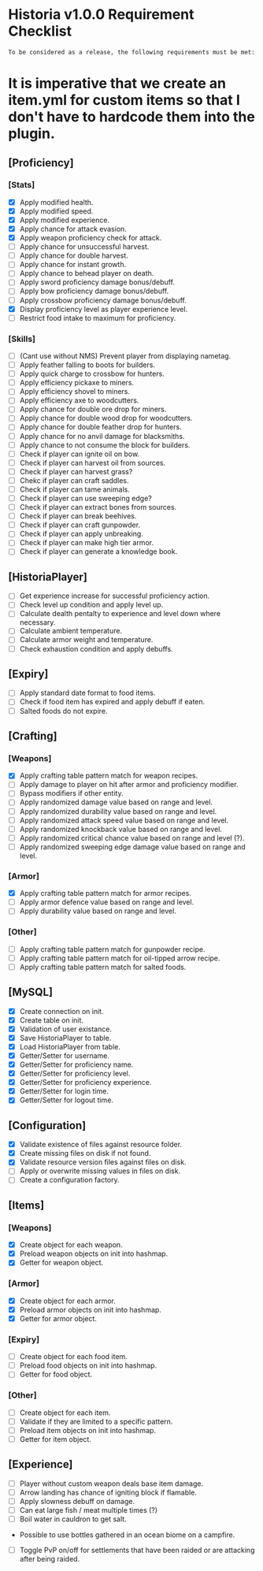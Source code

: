 # Historia v1.0.0 Requirement Checklist

```
To be considered as a release, the following requirements must be met:
```

# It is imperative that we create an item.yml for custom items so that I don't have to hardcode them into the plugin.

## [Proficiency]

### [Stats]
- [x] Apply modified health.
- [x] Apply modified speed.
- [x] Apply modified experience.
- [x] Apply chance for attack evasion.
- [x] Apply weapon proficiency check for attack.
- [ ] Apply chance for unsuccessful harvest.
- [ ] Apply chance for double harvest.
- [ ] Apply chance for instant growth.
- [ ] Apply chance to behead player on death.
- [ ] Apply sword proficiency damage bonus/debuff.
- [ ] Apply bow proficiency damage bonus/debuff.
- [ ] Apply crossbow proficiency damage bonus/debuff.
- [x] Display proficiency level as player experience level.
- [ ] Restrict food intake to maximum for proficiency.

### [Skills]

- [ ] (Cant use without NMS) Prevent player from displaying nametag.
- [ ] Apply feather falling to boots for builders.
- [ ] Apply quick charge to crossbow for hunters.
- [ ] Apply efficiency pickaxe to miners.
- [ ] Apply efficiency shovel to miners.
- [ ] Apply efficiency axe to woodcutters.
- [ ] Apply chance for double ore drop for miners.
- [ ] Apply chance for double wood drop for woodcutters.
- [ ] Apply chance for double feather drop for hunters.
- [ ] Apply chance for no anvil damage for blacksmiths.
- [ ] Apply chance to not consume the block for builders.
- [ ] Check if player can ignite oil on bow.
- [ ] Check if player can harvest oil from sources.
- [ ] Check if player can harvest grass?
- [ ] Chekc if player can craft saddles.
- [ ] Check if player can tame animals.
- [ ] Check if player can use sweeping edge?
- [ ] Check if player can extract bones from sources.
- [ ] Check if player can break beehives.
- [ ] Check if player can craft gunpowder.
- [ ] Check if player can apply unbreaking.
- [ ] Check if player can make high tier armor.
- [ ] Check if player can generate a knowledge book.

## [HistoriaPlayer]

- [ ] Get experience increase for successful proficiency action.
- [ ] Check level up condition and apply level up.
- [ ] Calculate dealth pentalty to experience and level down where necessary.
- [ ] Calculate ambient temperature.
- [ ] Calculate armor weight and temperature.
- [ ] Check exhaustion condition and apply debuffs.

## [Expiry]

- [ ] Apply standard date format to food items.
- [ ] Check if food item has expired and apply debuff if eaten.
- [ ] Salted foods do not expire.

## [Crafting]

### [Weapons]

- [x] Apply crafting table pattern match for weapon recipes.
- [ ] Apply damage to player on hit after armor and proficiency modifier.
- [ ] Bypass modifiers if other entity.
- [ ] Apply randomized damage value based on range and level.
- [ ] Apply randomized durability value based on range and level.
- [ ] Apply randomized attack speed value based on range and level.
- [ ] Apply randomized knockback value based on range and level.
- [ ] Apply randomized critical chance value based on range and level (?).
- [ ] Apply randomized sweeping edge damage value based on range and level.

### [Armor]

- [x] Apply crafting table pattern match for armor recipes.
- [ ] Apply armor defence value based on range and level.
- [ ] Apply durability value based on range and level.

### [Other]

- [ ] Apply crafting table pattern match for gunpowder recipe.
- [ ] Apply crafting table pattern match for oil-tipped arrow recipe.
- [ ] Apply crafting table pattern match for salted foods.

## [MySQL]

- [x] Create connection on init.
- [x] Create table on init.
- [x] Validation of user existance.
- [x] Save HistoriaPlayer to table.
- [x] Load HistoriaPlayer from table.
- [x] Getter/Setter for username.
- [x] Getter/Setter for proficiency name.
- [x] Getter/Setter for proficiency level.
- [x] Getter/Setter for proficiency experience.
- [x] Getter/Setter for login time.
- [x] Getter/Setter for logout time.

## [Configuration]

- [x] Validate existence of files against resource folder.
- [x] Create missing files on disk if not found.
- [x] Validate resource version files against files on disk.
- [ ] Apply or overwrite missing values in files on disk.
- [ ] Create a configuration factory.

## [Items]

### [Weapons]

- [x] Create object for each weapon.
- [x] Preload weapon objects on init into hashmap.
- [x] Getter for weapon object.

### [Armor]

- [x] Create object for each armor.
- [x] Preload armor objects on init into hashmap.
- [x] Getter for armor object.

### [Expiry]

- [ ] Create object for each food item.
- [ ] Preload food objects on init into hashmap.
- [ ] Getter for food object.

### [Other]

- [ ] Create object for each item.
- [ ] Validate if they are limited to a specific pattern.
- [ ] Preload item objects on init into hashmap.
- [ ] Getter for item object.

## [Experience]

- [ ] Player without custom weapon deals base item damage. 
- [ ] Arrow landing has chance of igniting block if flamable.
- [ ] Apply slowness debuff on damage.
- [ ] Can eat large fish / meat multiple times (?)
- [ ] Boil water in cauldron to get salt.
- Possible to use bottles gathered in an ocean biome on a campfire.
- [ ] Toggle PvP on/off for settlements that have been raided or are attacking after being raided. 